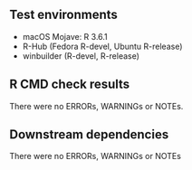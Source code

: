 
## Test environments
* macOS Mojave: R 3.6.1
* R-Hub (Fedora R-devel, Ubuntu R-release)
* winbuilder (R-devel, R-release)

## R CMD check results

There were no ERRORs, WARNINGs or NOTEs. 

## Downstream dependencies

There were no ERRORs, WARNINGs or NOTEs
